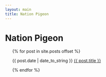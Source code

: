 ```yaml
---
layout: main 
title: Nation Pigeon
---
```

<h1>Nation Pigeon</h1>

<ul id="archive">
  {% for post in site.posts offset %}
      <p>{{ post.date | date_to_string }} <a href="{{ site.url }}{{ post.url }}">{{ post.title }}</a></p>
  {% endfor %}
</ul>

